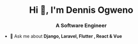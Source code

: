
<h1 align="center">Hi 👋, I'm Dennis Ogweno</h1>
<h3 align="center">A Software Engineer</h3>

- 💬 Ask me about **Django, Laravel, Flutter , React & Vue**
